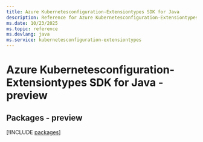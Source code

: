 ```yaml
---
title: Azure Kubernetesconfiguration-Extensiontypes SDK for Java
description: Reference for Azure Kubernetesconfiguration-Extensiontypes SDK for Java
ms.date: 10/23/2025
ms.topic: reference
ms.devlang: java
ms.service: kubernetesconfiguration-extensiontypes
---
```

# Azure Kubernetesconfiguration-Extensiontypes SDK for Java - preview
## Packages - preview
[!INCLUDE [packages](kubernetesconfiguration-extensiontypes-index.md)]